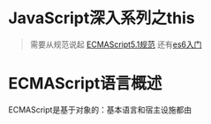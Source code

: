 # JavaScript深入系列之this
> 需要从规范说起 [ECMAScript5.1规范](http://yanhaijing.com/es5/#null)
> 还有[es6入门](http://es6.ruanyifeng.com/)

# ECMAScript语言概述

ECMAScript是基于对象的：基本语言和宿主设施都由